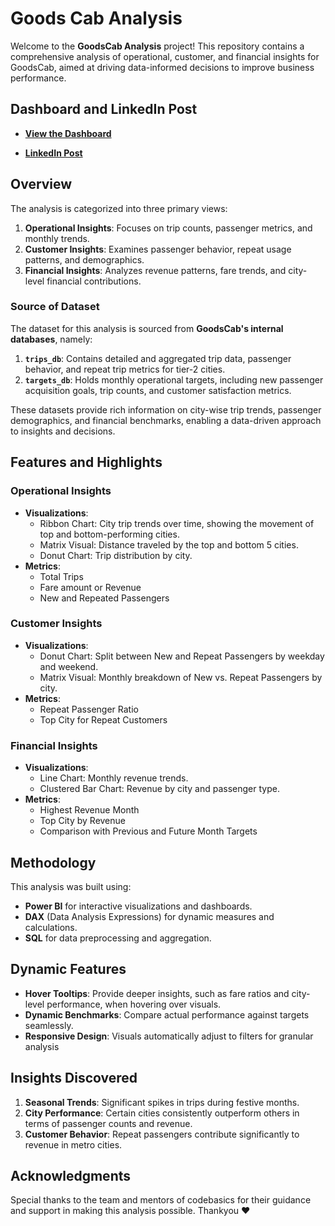 # Goods Cab Analysis 

Welcome to the **GoodsCab Analysis** project! This repository contains a comprehensive analysis of operational, customer, and financial insights for GoodsCab, aimed at driving data-informed decisions to improve business performance.

## Dashboard and LinkedIn Post

- [**View the Dashboard**](https://app.powerbi.com/view?r=eyJrIjoiNDQ0MzM5OGEtZTc5ZC00YzA2LWJhNzUtNjI5MjQyNjk0ZDY0IiwidCI6ImM2ZTU0OWIzLTVmNDUt)

- [**LinkedIn Post**](https://www.linkedin.com/posts/harshass_rpc13-goodscabanalysis-dataanalytics-activity-7280978010936094720-0zLh?utm_source=share&utm_medium=member_android)

## Overview

The analysis is categorized into three primary views:

1. **Operational Insights**: Focuses on trip counts, passenger metrics, and monthly trends.
2. **Customer Insights**: Examines passenger behavior, repeat usage patterns, and demographics.
3. **Financial Insights**: Analyzes revenue patterns, fare trends, and city-level financial contributions.

### **Source of Dataset**

The dataset for this analysis is sourced from **GoodsCab's internal databases**, namely:

1. **`trips_db`**: Contains detailed and aggregated trip data, passenger behavior, and repeat trip metrics for tier-2 cities.
2. **`targets_db`**: Holds monthly operational targets, including new passenger acquisition goals, trip counts, and customer satisfaction metrics.

These datasets provide rich information on city-wise trip trends, passenger demographics, and financial benchmarks, enabling a data-driven approach to insights and decisions.

## Features and Highlights

### **Operational Insights**

- **Visualizations**:
  - Ribbon Chart: City trip trends over time, showing the movement of top and bottom-performing cities.
  - Matrix Visual: Distance traveled by the top and bottom 5 cities.
  - Donut Chart: Trip distribution by city.
- **Metrics**:
  - Total Trips
  - Fare amount or Revenue
  - New and Repeated Passengers

### **Customer Insights**

- **Visualizations**:
  - Donut Chart: Split between New and Repeat Passengers by weekday and weekend.
  - Matrix Visual: Monthly breakdown of New vs. Repeat Passengers by city.
- **Metrics**:
  - Repeat Passenger Ratio
  - Top City for Repeat Customers

### **Financial Insights**

- **Visualizations**:
  - Line Chart: Monthly revenue trends.
  - Clustered Bar Chart: Revenue by city and passenger type.
- **Metrics**:
  - Highest Revenue Month
  - Top City by Revenue
  - Comparison with Previous and Future Month Targets

## Methodology

This analysis was built using:

- **Power BI** for interactive visualizations and dashboards.
- **DAX** (Data Analysis Expressions) for dynamic measures and calculations.
- **SQL** for data preprocessing and aggregation.

## Dynamic Features

- **Hover Tooltips**: Provide deeper insights, such as fare ratios and city-level performance, when hovering over visuals.
- **Dynamic Benchmarks**: Compare actual performance against targets seamlessly.
- **Responsive Design**: Visuals automatically adjust to filters for granular analysis



## Insights Discovered

1. **Seasonal Trends**: Significant spikes in trips during festive months.
2. **City Performance**: Certain cities consistently outperform others in terms of passenger counts and revenue.
3. **Customer Behavior**: Repeat passengers contribute significantly to revenue in metro cities.

## Acknowledgments

Special thanks to the team and mentors of codebasics for their guidance and support in making this analysis possible.
Thankyou ♥️

